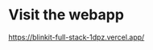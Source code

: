 <h1>Visit the webapp</h1>
<a href="https://blinkit-full-stack-1dpz.vercel.app/">https://blinkit-full-stack-1dpz.vercel.app/</a>
